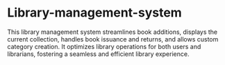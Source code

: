# Library-management-system
This library management system streamlines book additions, displays the current collection, handles book issuance and returns, and allows custom category creation. It optimizes library operations for both users and librarians, fostering a seamless and efficient library experience.
